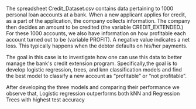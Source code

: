 The spreadsheet Credit_Dataset.csv contains data pertaining to 1000 personal loan accounts at a bank. When a new applicant applies for credit, as a part of the application, the company collects information. The company then decides an amount to be credited (the variable CREDIT_EXTENDED.) For these 1000 accounts, we also have information on how profitable each account turned out to be (variable PROFIT). A negative value indicates a net loss. This typically happens when the debtor defaults on his/her payments.

The goal in this case is to investigate how one can use this data to better manage the bank's credit extension program. Specifically,the goal is to develop logistic regression, trees, and knn classification models and find the best model to classify a new account as “profitable” or “not profitable”.

After developing the three models and comparing their performance we observe that, Logistic regression outperforms both kNN and Regression Trees with highest test accuracy

